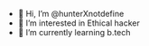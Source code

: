 - 👋 Hi, I’m @hunterXnotdefine
- 👀 I’m interested in Ethical hacker
- 🌱 I’m currently learning b.tech

